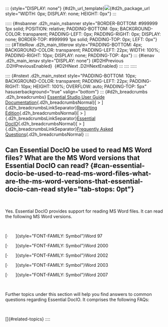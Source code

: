 ::: {style="DISPLAY: none"}
[](ms-xhelp:///?Id=d2h_url_template){#d2h_url_template}![](!package_url!){#d2h_package_url style="WIDTH: 0px; DISPLAY: none; HEIGHT: 0px"}
:::

::::: {#nsbanner .d2h_main_nsbanner style="BORDER-BOTTOM: #999999 1px solid; POSITION: relative; PADDING-BOTTOM: 0px; BACKGROUND-COLOR: transparent; PADDING-LEFT: 0px; PADDING-RIGHT: 0px; DISPLAY: none; BORDER-TOP: #999999 1px solid; PADDING-TOP: 0px; LEFT: 0px"}
:::: {#TitleRow .d2h_main_titlerow style="PADDING-BOTTOM: 4px; BACKGROUND-COLOR: transparent; PADDING-LEFT: 22px; WIDTH: 100%; PADDING-RIGHT: 10px; DISPLAY: none; PADDING-TOP: 4px"}
::: {#ienav .d2h_main_ienav style="DISPLAY: none"}
[](ms-xhelp:///?Id=53d63864-31a1-495b-8e2d-33b33f616b1f){#D2HPrevious .D2HPreviousEnabled}  [](ms-xhelp:///?Id=6698c53a-1812-4537-af7f-65d4ce1b330d){#D2HNext .D2HNextEnabled}
:::
::::
:::::

:::: {#nstext .d2h_main_nstext style="PADDING-BOTTOM: 10px; BACKGROUND-COLOR: transparent; PADDING-LEFT: 22px; PADDING-RIGHT: 10px; HEIGHT: 100%; OVERFLOW: auto; PADDING-TOP: 5px" hasuserbackground="true" valign="bottom"}
::: {#d2h_breadcrumbs .d2h_breadcrumbs}
[Essential Studio User Guide Documentation](ms-xhelp:///?Id=12457748-09e3-4d74-a240-8e049cedf030){.d2h_breadcrumbsNormal}[ \> ]{.d2h_breadcrumbsLinkSeparator}[Reporting Edition](ms-xhelp:///?Id=027aa5b6-6676-4f93-ad23-c20e8c45792e){.d2h_breadcrumbsNormal}[ \> ]{.d2h_breadcrumbsLinkSeparator}[Essential DocIO](ms-xhelp:///?Id=b88d77b3-4c51-460f-a761-d2ef6d5b0ca6){.d2h_breadcrumbsNormal}[ \> ]{.d2h_breadcrumbsLinkSeparator}[Frequently Asked Questions](ms-xhelp:///?Id=82ce5b36-6d4b-438d-b8f8-cf8bbfb1678f){.d2h_breadcrumbsNormal}
:::

## Can Essential DocIO be used to read MS Word files? What are the MS Word versions that Essential DocIO can read? {#can-essential-docio-be-used-to-read-ms-word-files-what-are-the-ms-word-versions-that-essential-docio-can-read style="tab-stops: 0pt"}

 

Yes. Essential DocIO provides support for reading MS Word files. It can read the following MS Word versions.

 

[·      ]{style="FONT-FAMILY: Symbol"}Word 97

[·      ]{style="FONT-FAMILY: Symbol"}Word 2000

[·      ]{style="FONT-FAMILY: Symbol"}Word 2002

[·      ]{style="FONT-FAMILY: Symbol"}Word 2003

[·      ]{style="FONT-FAMILY: Symbol"}Word 2007

 

Further topics under this section will help you find answers to common questions regarding Essential DocIO. It comprises the following FAQs:

 

[]{#related-topics}
::::
